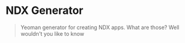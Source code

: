 # NDX Generator

> Yeoman generator for creating NDX apps.
> What are those?  Well wouldn't you like to know
